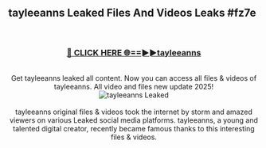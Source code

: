 ## tayleeanns Leaked Files And Videos Leaks #fz7e
<br>
<div align="center">
<h3><a href="https://watchclip.my.id/tayleeanns" rel="nofollow">🔴 CLICK HERE 🌐==►►tayleeanns</a></h3>
<br>
Get tayleeanns leaked all content. Now you can access all files & videos of tayleeanns. All video and files new update 2025!
<br>
<a href="https://watchclip.my.id/tayleeanns" rel="nofollow" data-target="animated-image.originalLink"><img src="https://i.ibb.co.com/WyWwxjT/player-gif2.gif" alt="tayleeanns Leaked" style="max-width: 100%; display: inline-block;" data-target="animated-image.originalImage"></a>
<br><br>
tayleeanns original files & videos took the internet by storm and amazed viewers on various Leaked social media platforms. tayleeanns, a young and talented digital creator, recently became famous thanks to this interesting files & videos.
</div>
<br>